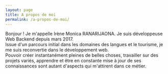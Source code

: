 ```yaml
---
layout: page
title: A propos de moi
permalink: /a-propos-de-moi/
---
```



Bonjour ! Je m'appelle Irène Monica RANARIJAONA. Je suis développeuse Web Backend depuis mars 2017.   
Issue d'un parcours initial dans les domaines des langues et le tourisme, je me suis reconvertie dans le développement web.   
Pouvoir créer instantanément pleines de belles choses, travailler sur des projets variés, apprendre et être en constante mise à jour de ses connaissances sont autant d'aspects qui m'attirent dans ce métier.  
 
   

